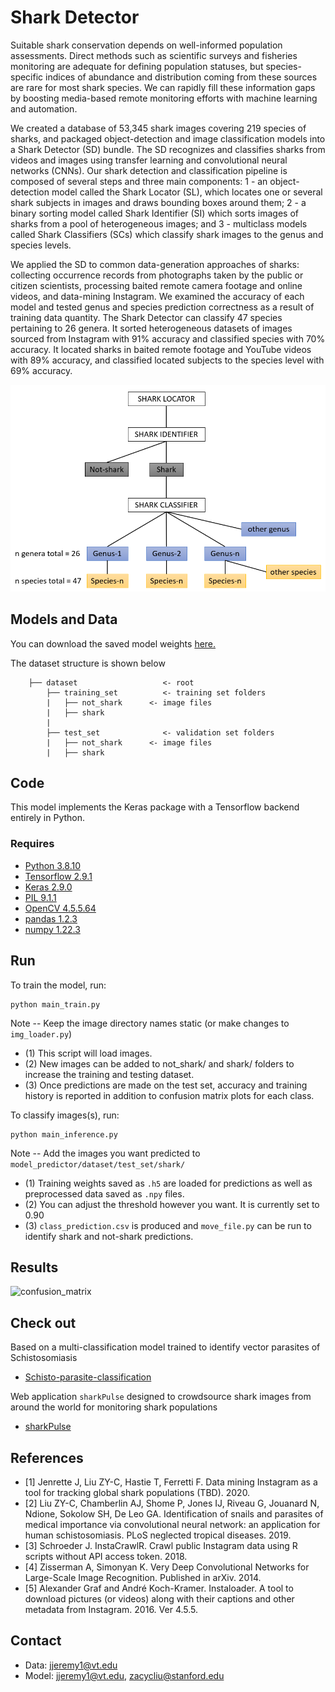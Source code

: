 # Shark Detector
Suitable shark conservation depends on well-informed population assessments. Direct methods such as scientific surveys and fisheries monitoring are adequate for defining population statuses, but species-specific indices of abundance and distribution coming from these sources are rare for most shark species. We can rapidly fill these information gaps by boosting media-based remote monitoring efforts with machine learning and automation.

We created a database of 53,345 shark images covering 219 species of sharks, and packaged object-detection and image classification models into a Shark Detector (SD) bundle. The SD recognizes and classifies sharks from videos and images using transfer learning and convolutional neural networks (CNNs). Our shark detection and classification pipeline is composed of several steps and three main components: 1 - an object-detection model called the Shark Locator (SL), which locates one or several shark subjects in images and draws bounding boxes around them; 2 - a binary sorting model called Shark Identifier (SI) which sorts images of sharks from a pool of heterogeneous images; and 3 - multiclass models called Shark Classifiers (SCs) which classify shark images to the genus and species levels.

We applied the SD to common data-generation approaches of sharks: collecting occurrence records from photographs taken by the public or citizen scientists, processing baited remote camera footage and online videos, and data-mining Instagram. We examined the accuracy of each model and tested genus and species prediction correctness as a result of training data quantity. The Shark Detector can classify 47 species pertaining to 26 genera. It sorted heterogeneous datasets of images sourced from Instagram with 91% accuracy and classified species with 70% accuracy. It located sharks in baited remote footage and YouTube videos with 89% accuracy, and classified located subjects to the species level with 69% accuracy.

<p align="center">
  <img src="pipeline.PNG" alt="pipeline" width="600"/>
</p>

## Models and Data
You can download the saved model weights [here.](https://drive.google.com/drive/folders/1KdVkSn4avPCa4iGjLp6Lf8IVSEAURQqs?usp=sharing)

The dataset structure is shown below
```
    ├── dataset                   <- root
        ├── training_set          <- training set folders        
        |   ├── not_shark      <- image files
        |   ├── shark
        |  
        ├── test_set              <- validation set folders
        |   ├── not_shark      <- image files
        |   ├── shark
``` 
## Code
This model implements the Keras package with a Tensorflow backend entirely in Python.  

### Requires
- [Python 3.8.10](https://www.python.org/downloads/)
- [Tensorflow 2.9.1](https://www.tensorflow.org/)
- [Keras 2.9.0](https://keras.io/)
- [PIL 9.1.1](https://pillow.readthedocs.io/en/stable/)
- [OpenCV 4.5.5.64](https://github.com/skvark/opencv-python)
- [pandas 1.2.3](https://pandas.pydata.org)
- [numpy 1.22.3](https://www.numpy.org)

## Run
To train the model, run:
```
python main_train.py
```
Note -- Keep the image directory names static (or make changes to `img_loader.py`)
- (1) This script will load images.
- (2) New images can be added to not_shark/ and shark/ folders to increase the training and testing dataset.
- (3) Once predictions are made on the test set, accuracy and training history is reported in addition to confusion matrix plots for each class.

To classify images(s), run:
```
python main_inference.py
```
Note -- Add the images you want predicted to `model_predictor/dataset/test_set/shark/` 
- (1) Training weights saved as `.h5` are loaded for predictions as well as preprocessed data saved as `.npy` files.
- (2) You can adjust the threshold however you want. It is currently set to 0.90
- (3) `class_prediction.csv` is produced and `move_file.py` can be run to identify shark and not-shark predictions.

## Results

![confusion_matrix](cm_norm_50.png)

## Check out
Based on a multi-classification model trained to identify vector parasites of Schistosomiasis
- [Schisto-parasite-classification](https://github.com/deleo-lab/schisto-parasite-classification)

Web application `sharkPulse` designed to crowdsource shark images from around the world for monitoring shark populations 
- [sharkPulse](http://sharkpulse.org/)

## References
- [1] Jenrette J, Liu ZY-C, Hastie T, Ferretti F. Data mining Instagram as a tool for tracking global shark populations (TBD). 2020.
- [2] Liu ZY-C, Chamberlin AJ, Shome P, Jones IJ, Riveau G, Jouanard N, Ndione, Sokolow SH, De Leo GA. Identification of snails and parasites of medical importance via convolutional neural network: an application for human schistosomiasis. PLoS neglected tropical diseases. 2019.
- [3] Schroeder J. InstaCrawlR. Crawl public Instagram data using R scripts without API access token. 2018. 
- [4] Zisserman A, Simonyan K. Very Deep Convolutional Networks for Large-Scale Image Recognition. Published in arXiv. 2014.
- [5] Alexander Graf and André Koch-Kramer. Instaloader. A tool to download pictures (or videos) along with their captions and other metadata from Instagram. 2016. Ver 4.5.5.

## Contact
- Data: jjeremy1@vt.edu
- Model: jjeremy1@vt.edu, zacycliu@stanford.edu
